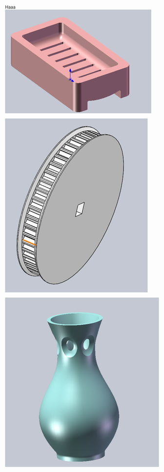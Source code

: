 Haaa
![picture](https://github.com/ophwsjtu18/ohw20f/blob/main/mrf01/HW1111/pics/Soap.png)

![picture](https://github.com/ophwsjtu18/ohw20f/blob/main/mrf01/HW1111/pics/Wheel.png)

![picture](https://github.com/ophwsjtu18/ohw20f/blob/main/mrf01/HW1111/pics/China.png)
